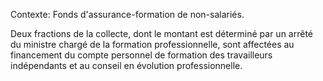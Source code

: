 Contexte: Fonds d'assurance-formation de non-salariés.

Deux fractions de la collecte, dont le montant est déterminé par un arrêté du ministre chargé de la formation professionnelle, sont affectées au financement du compte personnel de formation des travailleurs indépendants et au conseil en évolution professionnelle.